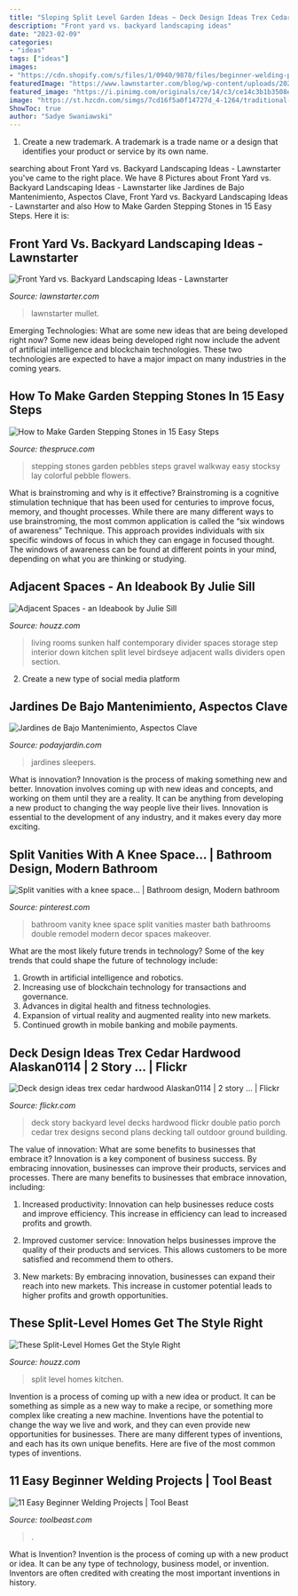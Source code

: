 ```yaml
---
title: "Sloping Split Level Garden Ideas ~ Deck Design Ideas Trex Cedar Hardwood Alaskan0114"
description: "Front yard vs. backyard landscaping ideas"
date: "2023-02-09"
categories:
- "ideas"
tags: ["ideas"]
images:
- "https://cdn.shopify.com/s/files/1/0940/9878/files/beginner-welding-projects.jpg?18305425437178740370"
featuredImage: "https://www.lawnstarter.com/blog/wp-content/uploads/2020/07/landscape3-768x576.jpg"
featured_image: "https://i.pinimg.com/originals/ce/14/c3/ce14c3b1b3508e6b01b6c3bfea1ecad1.jpg"
image: "https://st.hzcdn.com/simgs/7cd16f5a0f14727d_4-1264/traditional-kitchen.jpg"
ShowToc: true
author: "Sadye Swaniawski"
---
```



1. Create a new trademark. A trademark is a trade name or a design that identifies your product or service by its own name.

	

		
searching about Front Yard vs. Backyard Landscaping Ideas - Lawnstarter you've came to the right place. We have 8 Pictures about Front Yard vs. Backyard Landscaping Ideas - Lawnstarter like Jardines de Bajo Mantenimiento, Aspectos Clave, Front Yard vs. Backyard Landscaping Ideas - Lawnstarter and also How to Make Garden Stepping Stones in 15 Easy Steps. Here it is:
		
    
## Front Yard Vs. Backyard Landscaping Ideas - Lawnstarter

<img loading=lazy src="https://www.lawnstarter.com/blog/wp-content/uploads/2020/07/landscape3-768x576.jpg" onerror="this.onerror=null;this.src='https://tse3.mm.bing.net/th?id=OIP.daumGaSLJCSGUAds5rt89QHaFj&amp;pid=15.1';" alt="Front Yard vs. Backyard Landscaping Ideas - Lawnstarter">

_Source: lawnstarter.com_

>lawnstarter mullet. 

	

Emerging Technologies: What are some new ideas that are being developed right now?
Some new ideas being developed right now include the advent of artificial intelligence and blockchain technologies. These two technologies are expected to have a major impact on many industries in the coming years.

    
## How To Make Garden Stepping Stones In 15 Easy Steps

<img loading=lazy src="https://fthmb.tqn.com/d6txQJG0dOhanxcpzbtT1FUAI5c=/1734x1154/filters:fill(auto,1)/Stocksy_txp3dc6347aF8M100_Medium_36528-589a21953df78caebc3a38e6.jpg" onerror="this.onerror=null;this.src='https://tse2.mm.bing.net/th?id=OIP.Q1fb7_trWJJ2toSXTuJonAHaE7&amp;pid=15.1';" alt="How to Make Garden Stepping Stones in 15 Easy Steps">

_Source: thespruce.com_

>stepping stones garden pebbles steps gravel walkway easy stocksy lay colorful pebble flowers. 

	

What is brainstroming and why is it effective?
Brainstroming is a cognitive stimulation technique that has been used for centuries to improve focus, memory, and thought processes. While there are many different ways to use brainstroming, the most common application is called the “six windows of awareness” Technique. This approach provides individuals with six specific windows of focus in which they can engage in focused thought. The windows of awareness can be found at different points in your mind, depending on what you are thinking or studying.

    
## Adjacent Spaces - An Ideabook By Julie Sill

<img loading=lazy src="https://st.hzcdn.com/simgs/pictures/living-rooms/hill-section-home-birdseye-design-img~02713cd10afa0086_4-8768-1-ae88260.jpg" onerror="this.onerror=null;this.src='https://tse1.mm.bing.net/th?id=OIP.l3TrgBl8NMlDViaruDFxugHaFj&amp;pid=15.1';" alt="Adjacent Spaces - an Ideabook by Julie Sill">

_Source: houzz.com_

>living rooms sunken half contemporary divider spaces storage step interior down kitchen split level birdseye adjacent walls dividers open section. 

	

2. Create a new type of social media platform

    
## Jardines De Bajo Mantenimiento, Aspectos Clave

<img loading=lazy src="https://www.podayjardin.com/wp-content/uploads/JARDIN-BAJO-MANTENIMIENTO-31.jpg" onerror="this.onerror=null;this.src='https://tse2.mm.bing.net/th?id=OIP.NIQHWf0IZcUj2hkeBOEFjgHaFj&amp;pid=15.1';" alt="Jardines de Bajo Mantenimiento, Aspectos Clave">

_Source: podayjardin.com_

>jardines sleepers. 

	

What is innovation?
Innovation is the process of making something new and better. Innovation involves coming up with new ideas and concepts, and working on them until they are a reality. It can be anything from developing a new product to changing the way people live their lives. Innovation is essential to the development of any industry, and it makes every day more exciting.

    
## Split Vanities With A Knee Space... | Bathroom Design, Modern Bathroom

<img loading=lazy src="https://i.pinimg.com/originals/ce/14/c3/ce14c3b1b3508e6b01b6c3bfea1ecad1.jpg" onerror="this.onerror=null;this.src='https://tse4.mm.bing.net/th?id=OIP.aa-CbcWdpJFv-l97jQJYqwHaJ7&amp;pid=15.1';" alt="Split vanities with a knee space... | Bathroom design, Modern bathroom">

_Source: pinterest.com_

>bathroom vanity knee space split vanities master bath bathrooms double remodel modern decor spaces makeover. 

	

What are the most likely future trends in technology?
Some of the key trends that could shape the future of technology include: 
1. Growth in artificial intelligence and robotics. 
2. Increasing use of blockchain technology for transactions and governance. 
3. Advances in digital health and fitness technologies. 
4. Expansion of virtual reality and augmented reality into new markets. 
5. Continued growth in mobile banking and mobile payments.

    
## Deck Design Ideas Trex Cedar Hardwood Alaskan0114 | 2 Story … | Flickr

<img loading=lazy src="https://c1.staticflickr.com/5/4027/4683041966_6e9c1ff386_z.jpg" onerror="this.onerror=null;this.src='https://tse3.mm.bing.net/th?id=OIP.b_vCMS42ynGxN3_kDJv7jAHaJ5&amp;pid=15.1';" alt="Deck design ideas trex cedar hardwood Alaskan0114 | 2 story … | Flickr">

_Source: flickr.com_

>deck story backyard level decks hardwood flickr double patio porch cedar trex designs second plans decking tall outdoor ground building. 

	

The value of innovation: What are some benefits to businesses that embrace it?
Innovation is a key component of business success. By embracing innovation, businesses can improve their products, services and processes. There are many benefits to businesses that embrace innovation, including: 
1. Increased productivity: Innovation can help businesses reduce costs and improve efficiency. This increase in efficiency can lead to increased profits and growth.

2. Improved customer service: Innovation helps businesses improve the quality of their products and services. This allows customers to be more satisfied and recommend them to others.

3. New markets: By embracing innovation, businesses can expand their reach into new markets. This increase in customer potential leads to higher profits and growth opportunities.

    
## These Split-Level Homes Get The Style Right

<img loading=lazy src="https://st.hzcdn.com/simgs/7cd16f5a0f14727d_4-1264/traditional-kitchen.jpg" onerror="this.onerror=null;this.src='https://tse3.mm.bing.net/th?id=OIP.eFTvHelzeObOGZ-G9o5RFAHaHa&amp;pid=15.1';" alt="These Split-Level Homes Get the Style Right">

_Source: houzz.com_

>split level homes kitchen. 

	

Invention is a process of coming up with a new idea or product. It can be something as simple as a new way to make a recipe, or something more complex like creating a new machine. Inventions have the potential to change the way we live and work, and they can even provide new opportunities for businesses. There are many different types of inventions, and each has its own unique benefits. Here are five of the most common types of inventions.

    
## 11 Easy Beginner Welding Projects | Tool Beast

<img loading=lazy src="https://cdn.shopify.com/s/files/1/0940/9878/files/beginner-welding-projects.jpg?18305425437178740370" onerror="this.onerror=null;this.src='https://tse1.mm.bing.net/th?id=OIP.O1bJF0Te-776lCw37XYVZgHaE6&amp;pid=15.1';" alt="11 Easy Beginner Welding Projects | Tool Beast">

_Source: toolbeast.com_

>. 

	

What is Invention?
Invention is the process of coming up with a new product or idea. It can be any type of technology, business model, or invention. Inventors are often credited with creating the most important inventions in history.

